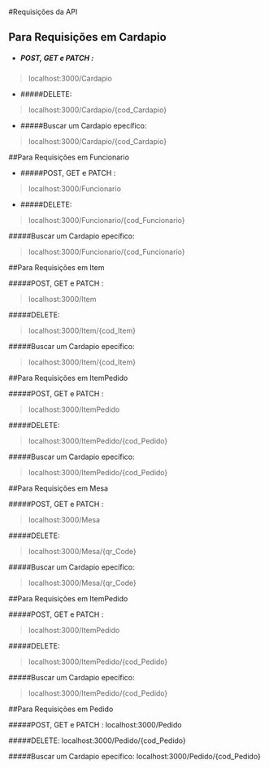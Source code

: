  #Requisições da API

## Para Requisições em Cardapio

- ##### POST, GET e PATCH : 
> localhost:3000/Cardapio 

- #####DELETE:
>localhost:3000/Cardapio/{cod_Cardapio} 

- #####Buscar um Cardapio epecífico:
>localhost:3000/Cardapio/{cod_Cardapio}

##Para Requisições em Funcionario

- #####POST, GET e PATCH : 
>localhost:3000/Funcionario

- #####DELETE:
>localhost:3000/Funcionario/{cod_Funcionario} 

#####Buscar um Cardapio epecífico:
>localhost:3000/Funcionario/{cod_Funcionario}

##Para Requisições em Item

#####POST, GET e PATCH : 
>localhost:3000/Item

#####DELETE:
>localhost:3000/Item/{cod_Item} 

#####Buscar um Cardapio epecífico:
>localhost:3000/Item/{cod_Item}

##Para Requisições em ItemPedido

#####POST, GET e PATCH : 
>localhost:3000/ItemPedido

#####DELETE:
>localhost:3000/ItemPedido/{cod_Pedido}

#####Buscar um Cardapio epecífico:
>localhost:3000/ItemPedido/{cod_Pedido}

##Para Requisições em Mesa

#####POST, GET e PATCH : 
>localhost:3000/Mesa

#####DELETE:
>localhost:3000/Mesa/{qr_Code} 

#####Buscar um Cardapio epecífico:
>localhost:3000/Mesa/{qr_Code}

##Para Requisições em ItemPedido

#####POST, GET e PATCH : 
>localhost:3000/ItemPedido

#####DELETE:
>localhost:3000/ItemPedido/{cod_Pedido}

#####Buscar um Cardapio epecífico:
>localhost:3000/ItemPedido/{cod_Pedido}

##Para Requisições em Pedido

#####POST, GET e PATCH : 
localhost:3000/Pedido

#####DELETE:
localhost:3000/Pedido/{cod_Pedido}

#####Buscar um Cardapio epecífico:
localhost:3000/Pedido/{cod_Pedido}
